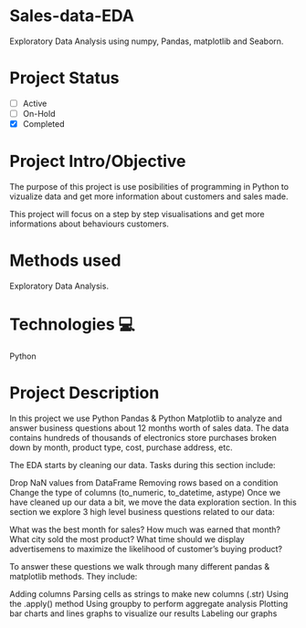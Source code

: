 # Sales-data-EDA
Exploratory Data Analysis using numpy, Pandas, matplotlib and Seaborn.

# Project Status
- [ ] Active
- [ ] On-Hold
- [X]  Completed

# Project Intro/Objective
The purpose of this project is use posibilities of programming in Python to vizualize data and get more information about customers and sales made.

This project will focus on a step by step visualisations and get more informations about behaviours customers.

# Methods used
Exploratory Data Analysis.

# Technologies 💻
Python

# Project Description

In this project we use Python Pandas & Python Matplotlib to analyze and answer business questions about 12 months worth of sales data. The data contains hundreds of thousands of electronics store purchases broken down by month, product type, cost, purchase address, etc.

The EDA starts by cleaning our data. Tasks during this section include:

Drop NaN values from DataFrame
Removing rows based on a condition
Change the type of columns (to_numeric, to_datetime, astype)
Once we have cleaned up our data a bit, we move the data exploration section. In this section we explore 3 high level business questions related to our data:

What was the best month for sales? How much was earned that month?
What city sold the most product?
What time should we display advertisemens to maximize the likelihood of customer’s buying product?

To answer these questions we walk through many different pandas & matplotlib methods. They include:

Adding columns
Parsing cells as strings to make new columns (.str)
Using the .apply() method
Using groupby to perform aggregate analysis
Plotting bar charts and lines graphs to visualize our results
Labeling our graphs
